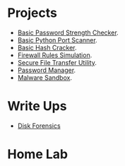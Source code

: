 


# Projects

*   [Basic Password Strength Checker](./Projects/Basic-Password-Strength-Checker/Basic-Password-Strength-Checker.md).
*   [Basic Python Port Scanner](./Projects/Basic-Python-Port-Scanner/Basic-Python-Port-Scanner.md).
*   [Basic Hash Cracker](./Projects/Basic-Hash-Cracker/Basic-Hash-Cracker.md).
*   [Firewall Rules Simulation](./Projects/Firewall-Rules-Simulation/Firewall-Rules-Simulation.md).
*   [Secure File Transfer Utility](./Projects/Secure-File-Transfer-Utility/Secure-File-Transfer-Utility.md).
*   [Password Manager](./Projects/Password-Manager/Password-Manager.md).
*   [Malware Sandbox](./Projects/Malware-Sandbox/Malware-Sandbox.md).
 <!--*    [SIEM Simulation](./Projects/SIEM-Simulation/SIEM-Simulation.md).-->
 <!--*    [Custom IDS](./Projects/Custom-IDS/Custom-IDS.md).-->
 <!--*   [SIEM Rule Generator](./Projects/SIEM-Rule-Generator/SIEM-Rule-Generator.md).-->
 <!--*   [Attack Pattern Visualizer](./Projects/Attack-Pattern-Visualizer/Attack-Pattern-Visualizer.md).-->
 <!--*   [Log Analysis Tool](./Projects/Log-Analysis-Tool/Log-Analysis-Tool.md). -->


# Write Ups

 <!--*  <!-- [Malware Analysis](./Malware-Reports/reports.md). -->
*   [Disk Forensics](./Disk-Reports/reports.md)


# Home Lab
 <!--*    [Home Lab Documentation](./Home-Lab/Lab-Documentation.md).-->

